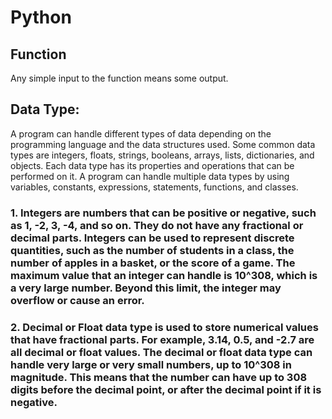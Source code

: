 # Python

## Function
Any simple input to the function means some output.

## Data Type:
A program can handle different types of data depending on the programming language and the data structures used. Some common data types are integers, floats, strings, booleans, arrays, lists, dictionaries, and objects. Each data type has its properties and operations that can be performed on it. A program can handle multiple data types by using variables, constants, expressions, statements, functions, and classes.

### 1. Integers are numbers that can be positive or negative, such as 1, -2, 3, -4, and so on. They do not have any fractional or decimal parts. Integers can be used to represent discrete quantities, such as the number of students in a class, the number of apples in a basket, or the score of a game. The maximum value that an integer can handle is 10^308, which is a very large number. Beyond this limit, the integer may overflow or cause an error.

### 2. Decimal or Float data type is used to store numerical values that have fractional parts. For example, 3.14, 0.5, and -2.7 are all decimal or float values. The decimal or float data type can handle very large or very small numbers, up to 10^308 in magnitude. This means that the number can have up to 308 digits before the decimal point, or after the decimal point if it is negative.
